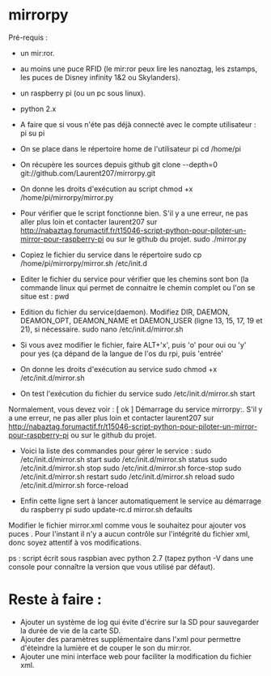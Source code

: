 # mirrorpy
Pré-requis :
- un mir:ror.
- au moins une puce RFID (le mir:ror peux lire les nanoztag, les zstamps, les puces de Disney infinity 1&2 ou Skylanders).
- un raspberry pi (ou un pc sous linux).
- python 2.x

- A faire que si vous n'éte pas déjà connecté  avec le compte utilisateur : pi
su pi

- On se place dans le répertoire home de l'utilisateur pi
cd /home/pi

- On récupère les sources depuis github
git clone --depth=0 git://github.com/Laurent207/mirrorpy.git

- On donne les droits d'exécution au script
chmod +x /home/pi/mirrorpy/mirror.py

- Pour vérifier que le script fonctionne bien. S'il y a une erreur, ne pas aller plus loin et contacter laurent207 sur http://nabaztag.forumactif.fr/t15046-script-python-pour-piloter-un-mirror-pour-raspberry-pi ou sur le github du projet.
sudo ./mirror.py

- Copiez le fichier du service dans le répertoire
sudo cp /home/pi/mirrorpy/mirror.sh /etc/init.d

- Editer le fichier du service pour vérifier que les chemins sont bon (la commande linux qui permet de connaitre le chemin complet ou l'on se situe est : pwd

- Edition du fichier du service(daemon). Modifiez DIR, DAEMON, DEAMON_OPT, DEAMON_NAME et DAEMON_USER (ligne 13, 15, 17, 19 et 21), si nécessaire.
sudo nano /etc/init.d/mirror.sh

- Si vous avez modifier le fichier, faire ALT+'x', puis 'o' pour oui ou 'y' pour yes (ça dépand de la langue de l'os du rpi, puis 'entrée'

- On donne les droits d'exécution au service
sudo chmod +x /etc/init.d/mirror.sh

- On test l'exécution du fichier du service
sudo /etc/init.d/mirror.sh start

Normalement, vous devez voir : [ ok ] Démarrage du service mirrorpy:.
S'il y a une erreur, ne pas aller plus loin et contacter laurent207 sur http://nabaztag.forumactif.fr/t15046-script-python-pour-piloter-un-mirror-pour-raspberry-pi ou sur le github du projet.

- Voici la liste des commandes pour gérer le service :
sudo /etc/init.d/mirror.sh start
sudo /etc/init.d/mirror.sh status
sudo /etc/init.d/mirror.sh stop
sudo /etc/init.d/mirror.sh force-stop
sudo /etc/init.d/mirror.sh restart
sudo /etc/init.d/mirror.sh reload
sudo /etc/init.d/mirror.sh force-reload

- Enfin cette ligne sert à lancer automatiquement le service au démarrage du raspberry pi
sudo update-rc.d mirror.sh defaults

Modifier le fichier mirror.xml comme vous le souhaitez pour ajouter vos puces . Pour l'instant il n'y a aucun contrôle sur l'intégrité du fichier xml, donc soyez attentif à vos modifications.

ps : script écrit sous raspbian avec python 2.7 (tapez python -V dans une console pour connaître la version que vous utilisé par défaut).

# Reste à faire :
- Ajouter un système de log qui évite d'écrire sur la SD pour sauvegarder la durée de vie de la carte SD.
- Ajouter des paramètres supplémentaire dans l'xml pour permettre d'éteindre la lumière et de couper le son du mir:ror.
- Ajouter une mini interface web pour faciliter la modification du fichier xml.
